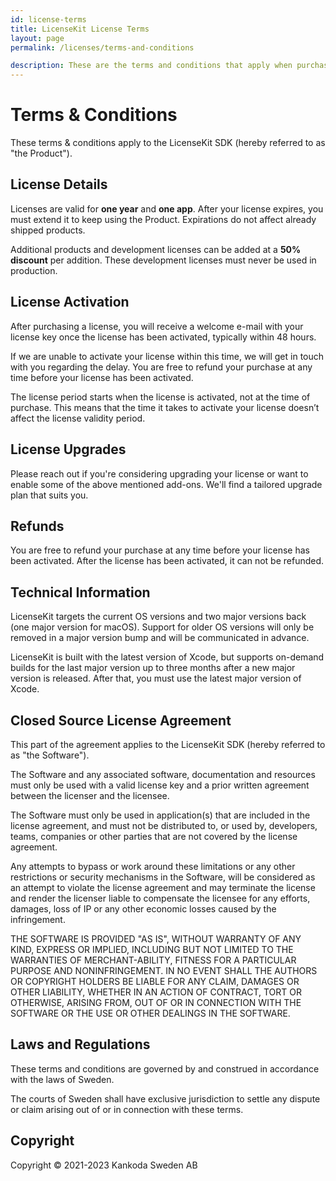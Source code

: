 ```yaml
---
id: license-terms
title: LicenseKit License Terms
layout: page
permalink: /licenses/terms-and-conditions

description: These are the terms and conditions that apply when purchasing a LicenseKit license.
---
```



# Terms & Conditions

These terms & conditions apply to the LicenseKit SDK (hereby referred to as "the Product").


## License Details

Licenses are valid for **one year** and **one app**. After your license expires, you must extend it to keep using the Product. Expirations do not affect already shipped products.

Additional products and development licenses can be added at a **50% discount** per addition. These development licenses must never be used in production.


## License Activation

After purchasing a license, you will receive a welcome e-mail with your license key once the license has been activated, typically within 48 hours.

If we are unable to activate your license within this time, we will get in touch with you regarding the delay. You are free to refund your purchase at any time before your license has been activated.

The license period starts when the license is activated, not at the time of purchase. This means that the time it takes to activate your license doesn’t affect the license validity period.


## License Upgrades

Please reach out if you're considering upgrading your license or want to enable some of the above mentioned add-ons. We'll find a tailored upgrade plan that suits you.


## Refunds

You are free to refund your purchase at any time before your license has been activated. After the license has been activated, it can not be refunded.


## Technical Information

LicenseKit targets the current OS versions and two major versions back (one major version for macOS). Support for older OS versions will only be removed in a major version bump and will be communicated in advance.

LicenseKit is built with the latest version of Xcode, but supports on-demand builds for the last major version up to three months after a new major version is released. After that, you must use the latest major version of Xcode.


## Closed Source License Agreement

This part of the agreement applies to the LicenseKit SDK (hereby referred to as "the Software").

The Software and any associated software, documentation and resources  must only be used with a valid license key and a prior written agreement between the licenser and the licensee.

The Software must only be used in application(s) that are included in the license agreement, and must not be distributed to, or used by, developers, teams, companies or other parties that are not covered by the license agreement.

Any attempts to bypass or work around these limitations or any other restrictions or security mechanisms in the Software, will be considered as an attempt to violate the license agreement and may terminate the license and render the licenser liable to compensate the licensee for any efforts, damages, loss of IP or any other economic losses caused by the infringement.

THE SOFTWARE IS PROVIDED "AS IS", WITHOUT WARRANTY OF ANY KIND, EXPRESS OR IMPLIED, INCLUDING BUT NOT LIMITED TO THE WARRANTIES OF MERCHANT-ABILITY, FITNESS FOR A PARTICULAR PURPOSE AND NONINFRINGEMENT. IN NO EVENT SHALL THE AUTHORS OR COPYRIGHT HOLDERS BE LIABLE FOR ANY CLAIM, DAMAGES OR OTHER LIABILITY, WHETHER IN AN ACTION OF CONTRACT, TORT OR OTHERWISE, ARISING FROM, OUT OF OR IN CONNECTION WITH THE SOFTWARE OR THE USE OR OTHER DEALINGS IN THE SOFTWARE.


## Laws and Regulations

These terms and conditions are governed by and construed in accordance with the laws of Sweden.

The courts of Sweden shall have exclusive jurisdiction to settle any dispute or claim arising out of or in connection with these terms.


## Copyright

Copyright © 2021-2023 Kankoda Sweden AB